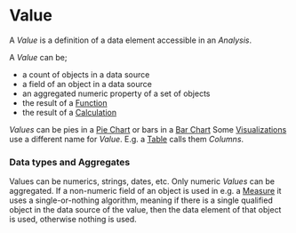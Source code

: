 # Value

A *Value* is a definition of a data element accessible in an *Analysis*.

A *Value* can be;
* a count of objects in a data source
* a field of an object in a data source
* an aggregated numeric property of a set of objects
* the result of a [Function](function.md)
* the result of a [Calculation](calculation.md)

*Values* can be pies in a [Pie Chart](../visualizations/pie-chart.md) or bars in a [Bar Chart](../visualizations/bar-chart.md)
Some [Visualizations](../visualizations/index.md) use a different name for *Value*. E.g. a [Table](../visualizations/table.md) calls them *Columns*.

### Data types and Aggregates
Values can be numerics, strings, dates, etc.
Only numeric *Values* can be aggregated. If a non-numeric field of an object is used in e.g. a [Measure](../visualizations/measure.md) it uses a single-or-nothing algorithm, meaning if there is a single qualified object in the data source of the value, then the data element of that object is used, otherwise nothing is used.
